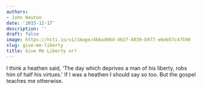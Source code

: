 ```yaml
---
authors:
- John Newton
date: '2015-12-17'
description: ''
draft: false
image: https://hcti.io/v1/image/4b6ad66d-4627-4839-b977-e6eb57c47590
slug: give-me-liberty
title: Give Me Liberty or?
---
```


I think a heathen said, 'The day which deprives a man of his liberty, robs him of half his virtues.' If I was a heathen I should say so too. But the gospel teaches me otherwise.
